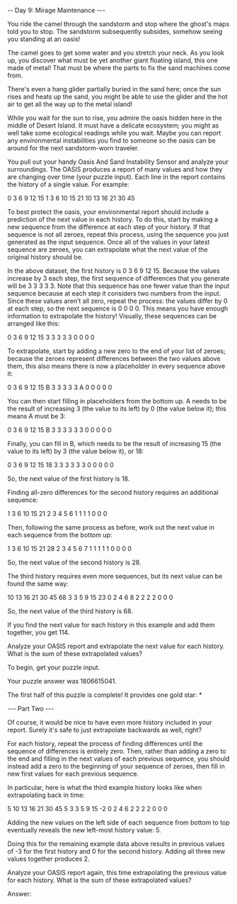 -- Day 9: Mirage Maintenance ---

You ride the camel through the sandstorm and stop where the ghost's maps told you to stop. The sandstorm subsequently subsides, somehow seeing you standing at an oasis!

The camel goes to get some water and you stretch your neck. As you look up, you discover what must be yet another giant floating island, this one made of metal! That must be where the parts to fix the sand machines come from.

There's even a hang glider partially buried in the sand here; once the sun rises and heats up the sand, you might be able to use the glider and the hot air to get all the way up to the metal island!

While you wait for the sun to rise, you admire the oasis hidden here in the middle of Desert Island. It must have a delicate ecosystem; you might as well take some ecological readings while you wait. Maybe you can report any environmental instabilities you find to someone so the oasis can be around for the next sandstorm-worn traveler.

You pull out your handy Oasis And Sand Instability Sensor and analyze your surroundings. The OASIS produces a report of many values and how they are changing over time (your puzzle input). Each line in the report contains the history of a single value. For example:

0 3 6 9 12 15
1 3 6 10 15 21
10 13 16 21 30 45

To best protect the oasis, your environmental report should include a prediction of the next value in each history. To do this, start by making a new sequence from the difference at each step of your history. If that sequence is not all zeroes, repeat this process, using the sequence you just generated as the input sequence. Once all of the values in your latest sequence are zeroes, you can extrapolate what the next value of the original history should be.

In the above dataset, the first history is 0 3 6 9 12 15. Because the values increase by 3 each step, the first sequence of differences that you generate will be 3 3 3 3 3. Note that this sequence has one fewer value than the input sequence because at each step it considers two numbers from the input. Since these values aren't all zero, repeat the process: the values differ by 0 at each step, so the next sequence is 0 0 0 0. This means you have enough information to extrapolate the history! Visually, these sequences can be arranged like this:

0   3   6   9  12  15
  3   3   3   3   3
    0   0   0   0

To extrapolate, start by adding a new zero to the end of your list of zeroes; because the zeroes represent differences between the two values above them, this also means there is now a placeholder in every sequence above it:

0   3   6   9  12  15   B
  3   3   3   3   3   A
    0   0   0   0   0

You can then start filling in placeholders from the bottom up. A needs to be the result of increasing 3 (the value to its left) by 0 (the value below it); this means A must be 3:

0   3   6   9  12  15   B
  3   3   3   3   3   3
    0   0   0   0   0

Finally, you can fill in B, which needs to be the result of increasing 15 (the value to its left) by 3 (the value below it), or 18:

0   3   6   9  12  15  18
  3   3   3   3   3   3
    0   0   0   0   0

So, the next value of the first history is 18.

Finding all-zero differences for the second history requires an additional sequence:

1   3   6  10  15  21
  2   3   4   5   6
    1   1   1   1
      0   0   0

Then, following the same process as before, work out the next value in each sequence from the bottom up:

1   3   6  10  15  21  28
  2   3   4   5   6   7
    1   1   1   1   1
      0   0   0   0

So, the next value of the second history is 28.

The third history requires even more sequences, but its next value can be found the same way:

10  13  16  21  30  45  68
   3   3   5   9  15  23
     0   2   4   6   8
       2   2   2   2
         0   0   0

So, the next value of the third history is 68.

If you find the next value for each history in this example and add them together, you get 114.

Analyze your OASIS report and extrapolate the next value for each history. What is the sum of these extrapolated values?

To begin, get your puzzle input.

Your puzzle answer was 1806615041.

The first half of this puzzle is complete! It provides one gold star: *

--- Part Two ---

Of course, it would be nice to have even more history included in your report. Surely it's safe to just extrapolate backwards as well, right?

For each history, repeat the process of finding differences until the sequence of differences is entirely zero. Then, rather than adding a zero to the end and filling in the next values of each previous sequence, you should instead add a zero to the beginning of your sequence of zeroes, then fill in new first values for each previous sequence.

In particular, here is what the third example history looks like when extrapolating back in time:

5  10  13  16  21  30  45
  5   3   3   5   9  15
   -2   0   2   4   6
      2   2   2   2
        0   0   0

Adding the new values on the left side of each sequence from bottom to top eventually reveals the new left-most history value: 5.

Doing this for the remaining example data above results in previous values of -3 for the first history and 0 for the second history. Adding all three new values together produces 2.

Analyze your OASIS report again, this time extrapolating the previous value for each history. What is the sum of these extrapolated values?

Answer: 
